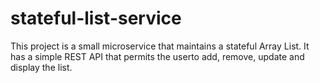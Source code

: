 # stateful-list-service
This project is a small microservice that maintains a stateful Array List. It has a simple REST API that permits the userto add, remove, update and display the list.